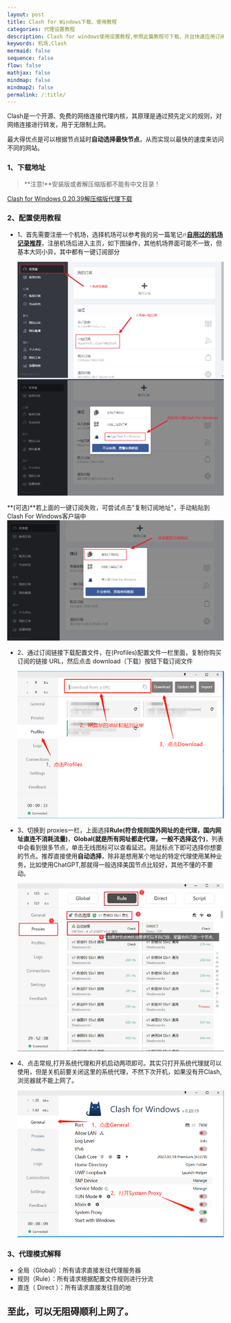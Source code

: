 ```yaml
---
layout: post
title: Clash for Windows下载、使用教程
categories: 代理设置教程
description: Clash for windows使用设置教程,参照此篇教程可下载，并且快速应用订阅实现上网
keywords: 机场,Clash
mermaid: false
sequence: false
flow: false
mathjax: false
mindmap: false
mindmap2: false
permalink: /:title/
---
```

Clash是一个开源、免费的网络连接代理内核，其原理是通过预先定义的规则，对网络连接进行转发，用于无限制上网。        

最大得优点是可以根据节点延时**自动选择最快节点**，从而实现以最快的速度来访问不同的网站。  


### 1、下载地址  

> **注意!**安装版或者解压缩版都不能有中文目录！   

[Clash for Windows 0.20.39解压缩版代理下载](hhttps://mirror.ghproxy.com/https://raw.githubusercontent.com/OpenWayz/OpenWayz.github.io/main/Clash.for.Windows-0.20.39-win.7z)

### 2、配置使用教程 

- 1、首先需要注册一个机场，选择机场可以参考我的另一篇笔记🔥[**自用过的机场记录推荐**](https://vodomine.github.io/2023/08/21/Aircraft-used/)，注册机场后进入主页，如下图操作，其他机场界面可能不一致，但基本大同小异，其中都有一键订阅部分  
    
    ![机场订阅](/images/posts/Clash/001.png)
    ![机场订阅](/images/posts/Clash/002.png)

**(可选)**若上面的一键订阅失败，可尝试点击"复制订阅地址"，手动粘贴到Clash For Windows客户端中  
    ![机场订阅](/images/posts/Clash/003.png)
    
- 2、通过订阅链接下载配置文件，在(Profiles)配置文件一栏里面，复制你购买订阅的链接 URL，然后点击 download（下载）按钮下载订阅文件  
    
    ![机场订阅](/images/posts/Clash/004.png)
    
- 3、切换到 proxies一栏，上面选择**Rule(符合规则国外网址的走代理，国内网址直连不消耗流量)**，**Global(就是所有网址都走代理，一般不选择这个)**，列表中会看到很多节点，单击无线图标可以查看延迟。用鼠标点下即可选择你想要的节点。推荐直接使用**自动选择**，除非是想用某个地址的特定代理使用某种业务，比如使用ChatGPT,那就得一般选择美国节点比较好，其他不懂的不要动。
    
    ![机场订阅](/images/posts/Clash/clash-sub2.webp)
    
- 4、点击常规,打开系统代理和开机启动两项即可。其实只打开系统代理就可以使用，但是关机前要关闭这里的系统代理，不然下次开机，如果没有开Clash,浏览器就不能上网了。  
    
    ![使用Clash](/images/posts/Clash/005.png)


### 3、代理模式解释 

- 全局（Global）：所有请求直接发往代理服务器    
- 规则（Rule）：所有请求根据配置文件规则进行分流    
- 直连（ Direct ）：所有请求直接发往目的地    

## 至此，可以无阻碍顺利上网了。   